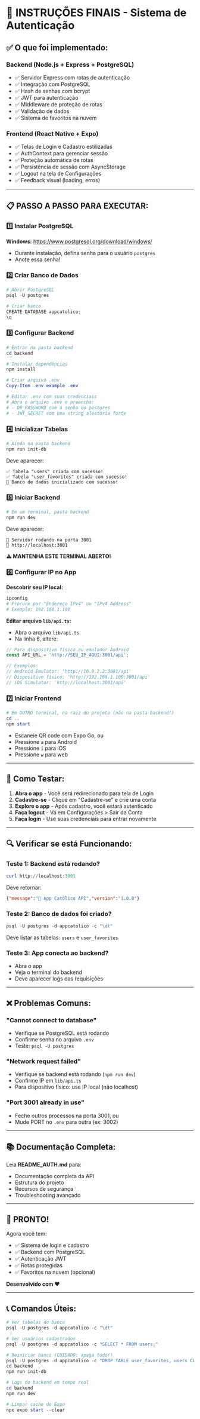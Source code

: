 # 🚀 INSTRUÇÕES FINAIS - Sistema de Autenticação

## ✅ O que foi implementado:

### Backend (Node.js + Express + PostgreSQL)
- ✅ Servidor Express com rotas de autenticação
- ✅ Integração com PostgreSQL
- ✅ Hash de senhas com bcrypt
- ✅ JWT para autenticação
- ✅ Middleware de proteção de rotas
- ✅ Validação de dados
- ✅ Sistema de favoritos na nuvem

### Frontend (React Native + Expo)
- ✅ Telas de Login e Cadastro estilizadas
- ✅ AuthContext para gerenciar sessão
- ✅ Proteção automática de rotas
- ✅ Persistência de sessão com AsyncStorage
- ✅ Logout na tela de Configurações
- ✅ Feedback visual (loading, erros)

---

## 📋 PASSO A PASSO PARA EXECUTAR:

### 1️⃣ Instalar PostgreSQL

**Windows:** https://www.postgresql.org/download/windows/
- Durante instalação, defina senha para o usuário `postgres`
- Anote essa senha!

### 2️⃣ Criar Banco de Dados

```powershell
# Abrir PostgreSQL
psql -U postgres

# Criar banco
CREATE DATABASE appcatolico;
\q
```

### 3️⃣ Configurar Backend

```powershell
# Entrar na pasta backend
cd backend

# Instalar dependências
npm install

# Criar arquivo .env
Copy-Item .env.example .env

# Editar .env com suas credenciais
# Abra o arquivo .env e preencha:
# - DB_PASSWORD com a senha do postgres
# - JWT_SECRET com uma string aleatória forte
```

### 4️⃣ Inicializar Tabelas

```powershell
# Ainda na pasta backend
npm run init-db
```

Deve aparecer:
```
✅ Tabela "users" criada com sucesso!
✅ Tabela "user_favorites" criada com sucesso!
🎉 Banco de dados inicializado com sucesso!
```

### 5️⃣ Iniciar Backend

```powershell
# Em um terminal, pasta backend
npm run dev
```

Deve aparecer:
```
🚀 Servidor rodando na porta 3001
📍 http://localhost:3001
```

**⚠️ MANTENHA ESTE TERMINAL ABERTO!**

### 6️⃣ Configurar IP no App

**Descobrir seu IP local:**
```powershell
ipconfig
# Procure por "Endereço IPv4" ou "IPv4 Address"
# Exemplo: 192.168.1.100
```

**Editar arquivo `lib/api.ts`:**
- Abra o arquivo `lib/api.ts`
- Na linha 6, altere:

```typescript
// Para dispositivo físico ou emulador Android
const API_URL = 'http://SEU_IP_AQUI:3001/api';

// Exemplos:
// Android Emulator: 'http://10.0.2.2:3001/api'
// Dispositivo físico: 'http://192.168.1.100:3001/api'
// iOS Simulator: 'http://localhost:3001/api'
```

### 7️⃣ Iniciar Frontend

```powershell
# Em OUTRO terminal, na raiz do projeto (não na pasta backend!)
cd ..
npm start
```

- Escaneie QR code com Expo Go, ou
- Pressione `a` para Android
- Pressione `i` para iOS
- Pressione `w` para web

---

## 🎯 Como Testar:

1. **Abra o app** - Você será redirecionado para tela de Login
2. **Cadastre-se** - Clique em "Cadastre-se" e crie uma conta
3. **Explore o app** - Após cadastro, você estará autenticado
4. **Faça logout** - Vá em Configurações > Sair da Conta
5. **Faça login** - Use suas credenciais para entrar novamente

---

## 🔍 Verificar se está Funcionando:

### Teste 1: Backend está rodando?
```powershell
curl http://localhost:3001
```

Deve retornar:
```json
{"message":"🙏 App Católico API","version":"1.0.0"}
```

### Teste 2: Banco de dados foi criado?
```powershell
psql -U postgres -d appcatolico -c "\dt"
```

Deve listar as tabelas: `users` e `user_favorites`

### Teste 3: App conecta ao backend?
- Abra o app
- Veja o terminal do backend
- Deve aparecer logs das requisições

---

## ❌ Problemas Comuns:

### "Cannot connect to database"
- Verifique se PostgreSQL está rodando
- Confirme senha no arquivo `.env`
- Teste: `psql -U postgres`

### "Network request failed"
- Verifique se backend está rodando (`npm run dev`)
- Confirme IP em `lib/api.ts`
- Para dispositivo físico: use IP local (não localhost)

### "Port 3001 already in use"
- Feche outros processos na porta 3001, ou
- Mude PORT no `.env` para outra (ex: 3002)

---

## 📚 Documentação Completa:

Leia **README_AUTH.md** para:
- Documentação completa da API
- Estrutura do projeto
- Recursos de segurança
- Troubleshooting avançado

---

## 🎉 PRONTO!

Agora você tem:
- ✅ Sistema de login e cadastro
- ✅ Backend com PostgreSQL
- ✅ Autenticação JWT
- ✅ Rotas protegidas
- ✅ Favoritos na nuvem (opcional)

**Desenvolvido com ❤️**

---

## 📞 Comandos Úteis:

```powershell
# Ver tabelas do banco
psql -U postgres -d appcatolico -c "\dt"

# Ver usuários cadastrados
psql -U postgres -d appcatolico -c "SELECT * FROM users;"

# Reiniciar banco (CUIDADO: apaga tudo!)
psql -U postgres -d appcatolico -c "DROP TABLE user_favorites, users CASCADE;"
cd backend
npm run init-db

# Logs do backend em tempo real
cd backend
npm run dev

# Limpar cache do Expo
npx expo start --clear
```
